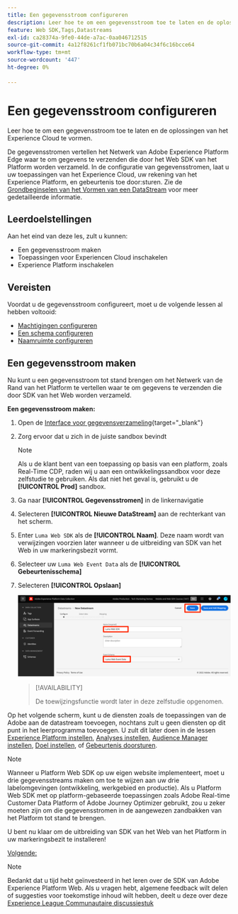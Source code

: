 ```yaml
---
title: Een gegevensstroom configureren
description: Leer hoe te om een gegevensstroom toe te laten en de oplossingen van het Experience Cloud te vormen. Deze les maakt deel uit van de Zelfstudie Adobe Experience Cloud met Web SDK implementeren.
feature: Web SDK,Tags,Datastreams
exl-id: ca28374a-9fe0-44de-a7ac-0aa046712515
source-git-commit: 4a12f8261cf1fb071bc70b6a04c34f6c16bcce64
workflow-type: tm+mt
source-wordcount: '447'
ht-degree: 0%

---
```


# Een gegevensstroom configureren

Leer hoe te om een gegevensstroom toe te laten en de oplossingen van het Experience Cloud te vormen.

De gegevensstromen vertellen het Netwerk van Adobe Experience Platform Edge waar te om gegevens te verzenden die door het Web SDK van het Platform worden verzameld. In de configuratie van gegevensstromen, laat u uw toepassingen van het Experience Cloud, uw rekening van het Experience Platform, en gebeurtenis toe door:sturen. Zie de [Grondbeginselen van het Vormen van een DataStream](https://experienceleague.adobe.com/docs/experience-platform/edge/fundamentals/datastreams.html?lang=en) voor meer gedetailleerde informatie.

## Leerdoelstellingen

Aan het eind van deze les, zult u kunnen:

* Een gegevensstroom maken
* Toepassingen voor Experiencen Cloud inschakelen
* Experience Platform inschakelen

## Vereisten

Voordat u de gegevensstroom configureert, moet u de volgende lessen al hebben voltooid:

* [Machtigingen configureren](configure-permissions.md)
* [Een schema configureren](configure-schemas.md)
* [Naamruimte configureren](configure-identities.md)

## Een gegevensstroom maken

Nu kunt u een gegevensstroom tot stand brengen om het Netwerk van de Rand van het Platform te vertellen waar te om gegevens te verzenden die door SDK van het Web worden verzameld.

**Een gegevensstroom maken:**

1. Open de [Interface voor gegevensverzameling](https://launch.adobe.com/){target="_blank"}
1. Zorg ervoor dat u zich in de juiste sandbox bevindt

   >[!NOTE]
   >
   >Als u de klant bent van een toepassing op basis van een platform, zoals Real-Time CDP, raden wij u aan een ontwikkelingssandbox voor deze zelfstudie te gebruiken. Als dat niet het geval is, gebruikt u de **[!UICONTROL Prod]** sandbox.

1. Ga naar **[!UICONTROL Gegevensstromen]** in de linkernavigatie
1. Selecteren **[!UICONTROL Nieuwe DataStream]** aan de rechterkant van het scherm.
1. Enter `Luma Web SDK` als de **[!UICONTROL Naam]**. Deze naam wordt van verwijzingen voorzien later wanneer u de uitbreiding van SDK van het Web in uw markeringsbezit vormt.
1. Selecteer uw `Luma Web Event Data` als de **[!UICONTROL Gebeurtenisschema]**
1. Selecteren **[!UICONTROL Opslaan]**

   ![De gegevensstroom maken](assets/datastream-create-datastream.png)

   >[!AVAILABILITY]
   >
   >De toewijzingsfunctie wordt later in deze zelfstudie opgenomen.




Op het volgende scherm, kunt u de diensten zoals de toepassingen van de Adobe aan de datastream toevoegen, nochtans zult u geen diensten op dit punt in het leerprogramma toevoegen. U zult dit later doen in de lessen [Experience Platform instellen](setup-experience-platform.md), [Analyses instellen](setup-analytics.md), [Audience Manager instellen](setup-audience-manager.md), [Doel instellen](setup-target.md), of [Gebeurtenis doorsturen](setup-event-forwarding.md).

>[!NOTE]
>
>Wanneer u Platform Web SDK op uw eigen website implementeert, moet u drie gegevensstreams maken om toe te wijzen aan uw drie labelomgevingen (ontwikkeling, werkgebied en productie). Als u Platform Web SDK met op platform-gebaseerde toepassingen zoals Adobe Real-time Customer Data Platform of Adobe Journey Optimizer gebruikt, zou u zeker moeten zijn om die gegevensstromen in de aangewezen zandbakken van het Platform tot stand te brengen.

U bent nu klaar om de uitbreiding van SDK van het Web van het Platform in uw markeringsbezit te installeren!

[Volgende: ](install-web-sdk.md)

>[!NOTE]
>
>Bedankt dat u tijd hebt geïnvesteerd in het leren over de SDK van Adobe Experience Platform Web. Als u vragen hebt, algemene feedback wilt delen of suggesties voor toekomstige inhoud wilt hebben, deelt u deze over deze [Experience League Communautaire discussiestuk](https://experienceleaguecommunities.adobe.com/t5/adobe-experience-platform-launch/tutorial-discussion-implement-adobe-experience-cloud-with-web/td-p/444996)
